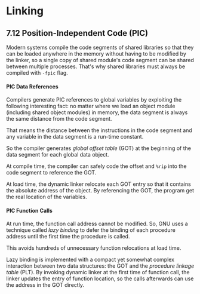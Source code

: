 # Linking 
## 7.12 Position-Independent Code (PIC)
Modern systems compile the code segments of shared libraries so that they can be loaded anywhere in the memory without having to be modified by the linker, so a single copy of shared module's code segment can be shared between multiple processes. That's why shared libraries must always be compiled with `-fpic` flag.

#### PIC Data References
Compilers generate PIC references to global variables by exploiting the following interesting fact: no matter where we load an object module (including shared object modules) in memory, the data segment is always the same distance from the code segment.

That means the distance between the instructions in the code segment and any variable in the data segment is a run-time constant.

So the compiler generates *global offset table* (GOT) at the beginning of the data segment for each global data object. 

At compile time, the compiler can safely code the offset and `%rip` into the code segment to reference the GOT.

At load time, the dynamic linker relocate each GOT entry so that it contains the absolute address of the object. By referencing the GOT, the program get the real location of the variables.

#### PIC Function Calls
At run time, the function call address cannot be modified. So, GNU uses a technique called *lazy binding* to defer the binding of each procedure address until the first time the procedure is called.

This avoids hundreds of unnecessary function relocations at load time.

Lazy binding is implemented with a compact yet somewhat complex interaction between two data structures: the GOT and the *procedure linkage table* (PLT). By invoking dynamic linker at the first time of function call, the linker updates the entry of function location, so the calls afterwards can use the address in the GOT directly.